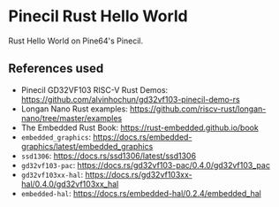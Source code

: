 # Pinecil Rust Hello World

Rust Hello World on Pine64's Pinecil.

References used
---

- Pinecil GD32VF103 RISC-V Rust Demos: https://github.com/alvinhochun/gd32vf103-pinecil-demo-rs
- Longan Nano Rust examples: https://github.com/riscv-rust/longan-nano/tree/master/examples
- The Embedded Rust Book: https://rust-embedded.github.io/book
- `embedded_graphics`: https://docs.rs/embedded-graphics/latest/embedded_graphics
- `ssd1306`: https://docs.rs/ssd1306/latest/ssd1306
- `gd32vf103-pac`: https://docs.rs/gd32vf103-pac/0.4.0/gd32vf103_pac
- `gd32vf103xx-hal`: https://docs.rs/gd32vf103xx-hal/0.4.0/gd32vf103xx_hal
- `embedded-hal`: https://docs.rs/embedded-hal/0.2.4/embedded_hal
